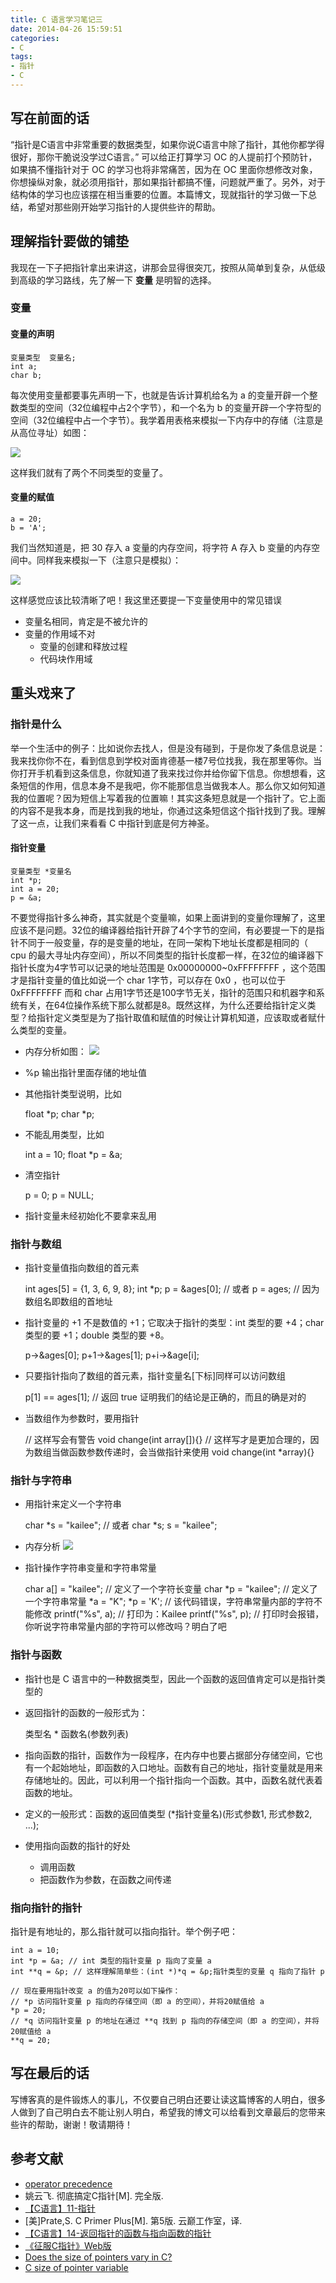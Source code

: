 ```yaml
---
title: C 语言学习笔记三
date: 2014-04-26 15:59:51
categories:
- C
tags:
- 指针
- C
---
```

## 写在前面的话

“指针是C语言中非常重要的数据类型，如果你说C语言中除了指针，其他你都学得很好，那你干脆说没学过C语言。”
可以给正打算学习 OC 的人提前打个预防针，如果搞不懂指针对于 OC 的学习也将非常痛苦，因为在 OC 里面你想修改对象，你想操纵对象，就必须用指针，那如果指针都搞不懂，问题就严重了。另外，对于结构体的学习也应该摆在相当重要的位置。本篇博文，现就指针的学习做一下总结，希望对那些刚开始学习指针的人提供些许的帮助。
<!--more-->
##  理解指针要做的铺垫

我现在一下子把指针拿出来讲这，讲那会显得很突兀，按照从简单到复杂，从低级到高级的学习路线，先了解一下 **变量** 是明智的选择。

### 变量

#### 变量的声明

    变量类型  变量名;
    int a;
    char b;

每次使用变量都要事先声明一下，也就是告诉计算机给名为 a 的变量开辟一个整数类型的空间（32位编程中占2个字节），和一个名为 b 的变量开辟一个字符型的空间（32位编程中占一个字节）。我学着用表格来模拟一下内存中的存储（注意是从高位寻址）如图：

![](../assets/bianliangcunchu1.png)

这样我们就有了两个不同类型的变量了。

#### 变量的赋值

    a = 20;
    b = 'A';

我们当然知道是，把 30 存入 a 变量的内存空间，将字符 A 存入 b 变量的内存空间中。同样我来模拟一下（注意只是模拟）：

![](../assets/bianliangcunchu2.png)

这样感觉应该比较清晰了吧！我这里还要提一下变量使用中的常见错误
- 变量名相同，肯定是不被允许的
- 变量的作用域不对
    - 变量的创建和释放过程
    - 代码块作用域

## 重头戏来了

### 指针是什么

举一个生活中的例子：比如说你去找人，但是没有碰到，于是你发了条信息说是：我来找你你不在，看到信息到学校对面肯德基一楼7号位找我，我在那里等你。当你打开手机看到这条信息，你就知道了我来找过你并给你留下信息。你想想看，这条短信的作用，信息本身不是我吧，你不能那信息当做我本人。那么你又如何知道我的位置呢？因为短信上写着我的位置嘛！其实这条短息就是一个指针了。它上面的内容不是我本身，而是找到我的地址，你通过这条短信这个指针找到了我。理解了这一点，让我们来看看 C 中指针到底是何方神圣。

#### 指针变量

    变量类型 *变量名
    int *p;
    int a = 20;    
    p = &a;

不要觉得指针多么神奇，其实就是个变量嘛，如果上面讲到的变量你理解了，这里应该不是问题。32位的编译器给指针开辟了4个字节的空间，有必要提一下的是指针不同于一般变量，存的是变量的地址，在同一架构下地址长度都是相同的（ cpu 的最大寻址内存空间），所以不同类型的指针长度都一样，在32位的编译器下指针长度为4字节可以记录的地址范围是 0x00000000~0xFFFFFFFF ，这个范围才是指针变量的值比如说一个 char 1字节，可以存在 0x0 ，也可以位于 0xFFFFFFFF 而和 char 占用1字节还是100字节无关，指针的范围只和机器字和系统有关，在64位操作系统下那么就都是8。既然这样，为什么还要给指针定义类型？给指针定义类型是为了指针取值和赋值的时候让计算机知道，应该取或者赋什么类型的变量。
- 内存分析如图：
![](../assets/bianliangcunchu3.png)
- %p 输出指针里面存储的地址值
- 其他指针类型说明，比如 


    float *p;  char *p;


- 不能乱用类型，比如 


    int a = 10;  float *p = &a;


- 清空指针


    p = 0;
    p = NULL;


- 指针变量未经初始化不要拿来乱用

### 指针与数组

- 指针变量值指向数组的首元素


    int ages[5] = {1, 3, 6, 9, 8};
    int *p;
    p = &ages[0]; // 或者 p = ages; // 因为数组名即数组的首地址


- 指针变量的 +1 不是数值的 +1；它取决于指针的类型：int 类型的要 +4；char 类型的要 +1；double 类型的要 +8。


    p->&ages[0];
    p+1->&ages[1];
    p+i->&age[i];


- 只要指针指向了数组的首元素，指针变量名[下标]同样可以访问数组


    p[1] == ages[1]; // 返回 true 证明我们的结论是正确的，而且的确是对的


- 当数组作为参数时，要用指针


    // 这样写会有警告
    void change(int array[]){} 
    // 这样写才是更加合理的，因为数组当做函数参数传递时，会当做指针来使用
    void change(int *array){} 


### 指针与字符串

- 用指针来定义一个字符串


    char *s = "kailee";
    // 或者
    char *s;
    s = "kailee";


- 内存分析
![](../assets/bianliangcunchu4.png)
- 指针操作字符串变量和字符串常量


    char a[] = "kailee"; // 定义了一个字符长变量
    char *p = "kailee"; // 定义了一个字符串常量
    *a = "K";
    *p = 'K'; // 该代码错误，字符串常量内部的字符不能修改
    printf("%s", a); // 打印为：Kailee
    printf("%s", p); 
    // 打印时会报错，你听说字符串常量内部的字符可以修改吗？明白了吧


### 指针与函数

- 指针也是 C 语言中的一种数据类型，因此一个函数的返回值肯定可以是指针类型的
- 返回指针的函数的一般形式为：


    类型名 * 函数名(参数列表)


- 指向函数的指针，函数作为一段程序，在内存中也要占据部分存储空间，它也有一个起始地址，即函数的入口地址。函数有自己的地址，指针变量就是用来存储地址的。因此，可以利用一个指针指向一个函数。其中，函数名就代表着函数的地址。
- 定义的一般形式：函数的返回值类型 (\*指针变量名)(形式参数1, 形式参数2, ...);
- 使用指向函数的指针的好处
    - 调用函数
    - 把函数作为参数，在函数之间传递

### 指向指针的指针

指针是有地址的，那么指针就可以指向指针。举个例子吧：

    int a = 10;
    int *p = &a; // int 类型的指针变量 p 指向了变量 a
    int **q = &p; // 这样理解简单些：(int *)*q = &p;指针类型的变量 q 指向了指针 p
    
    // 现在要用指针改变 a 的值为20可以如下操作：
    // *p 访问指针变量 p 指向的存储空间（即 a 的空间），并将20赋值给 a
    *p = 20; 
    // *q 访问指针变量 p 的地址在通过 **q 找到 p 指向的存储空间（即 a 的空间），并将20赋值给 a
    **q = 20; 



## 写在最后的话
写博客真的是件锻炼人的事儿，不仅要自己明白还要让读这篇博客的人明白，很多人做到了自己明白去不能让别人明白，希望我的博文可以给看到文章最后的您带来些许的帮助，谢谢！敬请期待！

## 参考文献
- [operator precedence](http://unixwiz.net/techtips/reading-cdecl.html)
- 姚云飞. 彻底搞定C指针[M]. 完全版.
- [【C语言】11-指针](http://www.cnblogs.com/mjios/archive/2013/03/16/2963645.html#label6)
- [美]Prate,S. C Primer Plus[M]. 第5版. 云巅工作室，译.
- [【C语言】14-返回指针的函数与指向函数的指针](http://www.cnblogs.com/mjios/archive/2013/03/19/2967037.html)
- [《征服C指针》Web版](http://avnpc.com/pages/c-pointer)
- [Does the size of pointers vary in C?](http://stackoverflow.com/questions/3520059/does-the-size-of-pointers-vary-in-c)
- [C size of pointer variable](http://www.c4learn.com/c-programming/c-size-of-pointer-variable/)